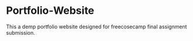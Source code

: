 # Portfolio-Website
This a demp portfolio website designed for freecosecamp final assignment submission.
